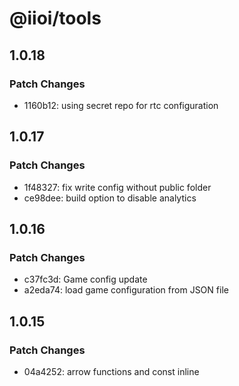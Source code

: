# @iioi/tools

## 1.0.18

### Patch Changes

-   1160b12: using secret repo for rtc configuration

## 1.0.17

### Patch Changes

-   1f48327: fix write config without public folder
-   ce98dee: build option to disable analytics

## 1.0.16

### Patch Changes

-   c37fc3d: Game config update
-   a2eda74: load game configuration from JSON file

## 1.0.15

### Patch Changes

-   04a4252: arrow functions and const inline
